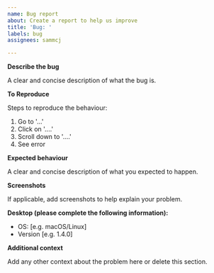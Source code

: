 ```yaml
---
name: Bug report
about: Create a report to help us improve
title: 'Bug: '
labels: bug
assignees: sammcj

---
```


**Describe the bug**

A clear and concise description of what the bug is.

**To Reproduce**

Steps to reproduce the behaviour:

1. Go to '...'
2. Click on '....'
3. Scroll down to '....'
4. See error

**Expected behaviour**

A clear and concise description of what you expected to happen.

**Screenshots**

If applicable, add screenshots to help explain your problem.

**Desktop (please complete the following information):**
 - OS: [e.g. macOS/Linux]
 - Version [e.g. 1.4.0]

**Additional context**

Add any other context about the problem here or delete this section.
